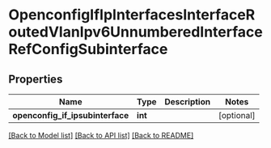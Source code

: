 # OpenconfigIfIpInterfacesInterfaceRoutedVlanIpv6UnnumberedInterfaceRefConfigSubinterface

## Properties
Name | Type | Description | Notes
------------ | ------------- | ------------- | -------------
**openconfig_if_ipsubinterface** | **int** |  | [optional] 

[[Back to Model list]](../README.md#documentation-for-models) [[Back to API list]](../README.md#documentation-for-api-endpoints) [[Back to README]](../README.md)



